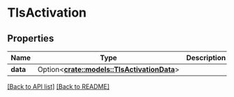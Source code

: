 # TlsActivation

## Properties

Name | Type | Description | Notes
------------ | ------------- | ------------- | -------------
**data** | Option<[**crate::models::TlsActivationData**](TlsActivationData.md)> |  | 

[[Back to API list]](../README.md#documentation-for-api-endpoints) [[Back to README]](../README.md)


